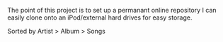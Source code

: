 The point of this project is to set up a permanant online repository I can easily clone onto an iPod/external hard drives for easy storage.

Sorted by Artist > Album > Songs
